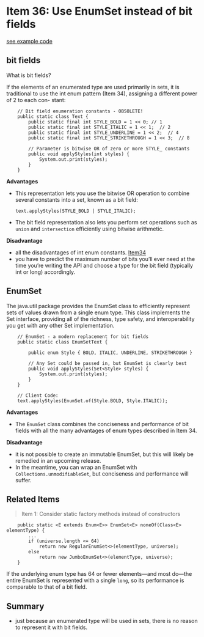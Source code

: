 # Item 36: Use EnumSet instead of bit fields

 [see example code](../main/src/java/com/effectivejava/ch06_enums_annotations/Item36_EnumSet.java)

## bit fields
What is bit fields?


If the elements of an enumerated type are used primarily in sets, it is traditional to use the int enum pattern (Item 34), assigning a different power of 2 to each con- stant:

```
    // Bit field enumeration constants - OBSOLETE!
    public static class Text {
        public static final int STYLE_BOLD = 1 << 0; // 1
        public static final int STYLE_ITALIC = 1 << 1;  // 2
        public static final int STYLE_UNDERLINE = 1 << 2;  // 4
        public static final int STYLE_STRIKETHROUGH = 1 << 3;  // 8

        // Parameter is bitwise OR of zero or more STYLE_ constants
        public void applyStyles(int styles) {
            System.out.print(styles);
        }
    }
```


**Advantages**
- This representation lets you use the bitwise OR operation to combine several constants into a set, known as a bit field:
  ```
  text.applyStyles(STYLE_BOLD | STYLE_ITALIC);
  ```
- The bit field representation also lets you perform set operations such as `union` and `intersection` efficiently using bitwise arithmetic.

**Disadvantage**
- all the disadvantages of int enum constants. [Item34](item_34_use_enums_instead_of_int_constants.md)
- you have to predict the maximum number of bits you’ll ever need at the time you’re writing the API and choose a type for the bit field (typically int or long) accordingly.

## EnumSet

The java.util package provides the EnumSet class to efficiently represent sets of values drawn from a single enum type.
This class implements the Set interface, providing all of the richness, type safety, and interoperability you get with any other Set implementation.
```
    // EnumSet - a modern replacement for bit fields
    public static class EnumSetText {

        public enum Style { BOLD, ITALIC, UNDERLINE, STRIKETHROUGH }

        // Any Set could be passed in, but EnumSet is clearly best
        public void applyStyles(Set<Style> styles) {
            System.out.print(styles);
        }
    }
    
    // Client Code:
    text.applyStyles(EnumSet.of(Style.BOLD, Style.ITALIC));
```

**Advantages**
- The `EnumSet` class combines the conciseness and performance of bit fields with all the many advantages of enum types described in Item 34.


**Disadvantage**
- it is not possible to create an immutable EnumSet, but this will likely be remedied in an upcoming release.
- In the meantime, you can wrap an EnumSet with `Collections.unmodifiableSet`, but conciseness and performance will suffer.


## Related Items
> Item 1: Consider static factory methods instead of constructors

```
    public static <E extends Enum<E>> EnumSet<E> noneOf(Class<E> elementType) {
        ...
        if (universe.length <= 64)
            return new RegularEnumSet<>(elementType, universe);
        else
            return new JumboEnumSet<>(elementType, universe);
    }
```

If the underlying enum type has 64 or fewer elements—and most do—the entire EnumSet is represented with a single `long`, so its performance is comparable to that of a bit field.

## Summary
- just because an enumerated type will be used in sets, there is no reason to represent it with bit fields.
